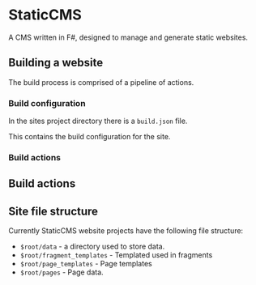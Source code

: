 # StaticCMS

A CMS written in F#, designed to manage and generate static websites.

## Building a website

The build process is comprised of a pipeline of actions.

### Build configuration

In the sites project directory there is a `build.json` file. 

This contains the build configuration for the site.

### Build actions

## Build actions

## Site file structure

Currently StaticCMS website projects have the following file structure:

* `$root/data` - a directory used to store data.
* `$root/fragment_templates` - Templated used in fragments
* `$root/page_templates` - Page templates
* `$root/pages` - Page data.
